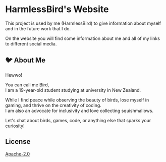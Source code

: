
# HarmlessBird's Website

This project is used by me (HarmlessBird) to give information about myself
and in the future work that I do. 

On the website you will find some information about me and all of my links 
to different social media.



      
## 🐦 About Me  

Hewwo!

You can call me Bird,  
I am a 19-year-old student studying at university in New Zealand.  

While I find peace while observing the beauty of birds, lose myself in gaming, and thrive on the creativity of coding.  
I am also an advocate for inclusivity and love collecting squishmallows. 

Let's chat about birds, games, code, or anything else that sparks your curiosity!

## License

[Apache-2.0](https://choosealicense.com/licenses/apache-2.0/)